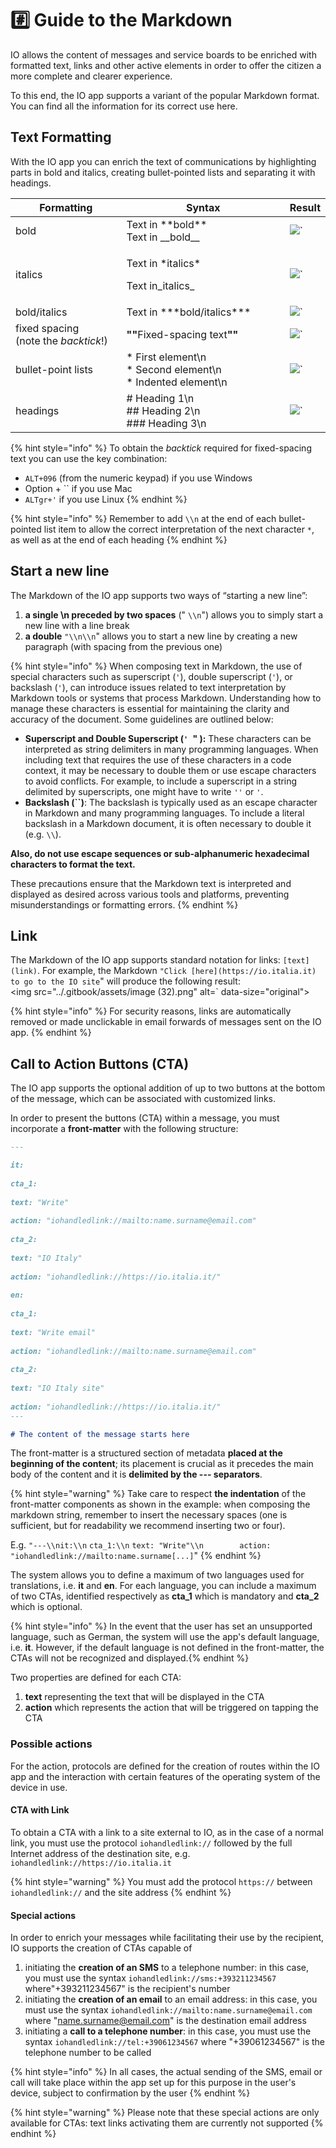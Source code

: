 # #️⃣ Guide to the Markdown

IO allows the content of messages and service boards to be enriched with formatted text, links and other active elements in order to offer the citizen a more complete and clearer experience.

To this end, the IO app supports a variant of the popular Markdown format. You can find all the information for its correct use here. 

## Text Formatting

With the IO app you can enrich the text of communications by highlighting parts in bold and italics, creating bullet-pointed lists and separating it with headings.

<table><thead><tr><th width="182">Formatting</th><th width="272">Syntax</th><th>Result</th></tr></thead><tbody><tr><td>bold</td><td>Text in **bold**<br>Text in __bold__</td><td><img src="../.gitbook/assets/image (26).png" alt=` data-size="original"></td></tr><tr><td>italics</td><td><p>Text in *italics*</p><p>Text in_italics_</p></td><td><img src="../.gitbook/assets/image (27).png" alt=` data-size="original"></td></tr><tr><td>bold/italics</td><td>Text in ***bold/italics***</td><td><img src="../.gitbook/assets/image (28).png" alt=` data-size="original"></td></tr><tr><td>fixed spacing<br>(note the <em>backtick</em>!)</td><td><strong>&quot;&quot;</strong>Fixed-spacing text<strong>&quot;&quot;</strong></td><td><img src="../.gitbook/assets/image (30).png" alt=` data-size="original"></td></tr><tr><td>bullet-point lists</td><td>* First element\n<br>* Second element\n<br> * Indented element\n</td><td><img src="../.gitbook/assets/image (29).png" alt=` data-size="original"></td></tr><tr><td>headings</td><td># Heading 1\n<br>## Heading 2\n<br>### Heading 3\n</td><td><img src="../.gitbook/assets/image (31).png" alt=` data-size="original"></td></tr></tbody></table>

{% hint style="info" %} To obtain the _backtick_ required for fixed-spacing text you can use the key combination:

* `ALT+096` (from the numeric keypad) if you use Windows
* Option + `` if you use Mac
* `ALTgr+'` if you use Linux {% endhint %}

{% hint style="info" %} Remember to add `\\n` at the end of each bullet-pointed list item to allow the correct interpretation of the next character `*`, as well as at the end of each heading {% endhint %}

## Start a new line

The Markdown of the IO app supports two ways of “starting a new line”:

1. **a single \\n preceded by two spaces** ("  `\\n`") allows you to simply start a new line with a line break
2. **a double** `"\\n\\n`" allows you to start a new line by creating a new paragraph (with spacing from the previous one)

{% hint style="info" %} When composing text in Markdown, the use of special characters such as superscript (`'`), double superscript (`'`), or backslash (`'`), can introduce issues related to text interpretation by Markdown tools or systems that process Markdown. Understanding how to manage these characters is essential for maintaining the clarity and accuracy of the document. Some guidelines are outlined below:

* **Superscript and Double Superscript (`' `" ):** These characters can be interpreted as string delimiters in many programming languages. When including text that requires the use of these characters in a code context, it may be necessary to double them or use escape characters to avoid conflicts. For example, to include a superscript in a string delimited by superscripts, one might have to write `''` or `'`.
* **Backslash (``)**: The backslash is typically used as an escape character in Markdown and many programming languages. To include a literal backslash in a Markdown document, it is often necessary to double it (e.g. `\\`). 

**Also, do not use escape sequences or sub-alphanumeric hexadecimal characters to format the text.**

These precautions ensure that the Markdown text is interpreted and displayed as desired across various tools and platforms, preventing misunderstandings or formatting errors. {% endhint %}

## Link

The Markdown of the IO app supports standard notation for links: `[text](link)`. For example, the Markdown `"Click [here](https://io.italia.it) to go to the IO site`" will produce the following result:  
<img src="../.gitbook/assets/image (32).png" alt=` data-size="original">

{% hint style="info" %} For security reasons, links are automatically removed or made unclickable in email forwards of messages sent on the IO app. {% endhint %}

## Call to Action Buttons (CTA)

The IO app supports the optional addition of up to two buttons at the bottom of the message, which can be associated with customized links.

In order to present the buttons (CTA) within a message, you must incorporate a **front-matter** with the following structure:

```markdown
---

it:  
cta_1:  
text: "Write"  
action: "iohandledlink://mailto:name.surname@email.com"  
cta_2:  
text: "IO Italy"  
action: "iohandledlink://https://io.italia.it/"  
en:  
cta_1:  
text: "Write email"  
action: "iohandledlink://mailto:name.surname@email.com"  
cta_2:  
text: "IO Italy site"  
action: "iohandledlink://https://io.italia.it/"
---

# The content of the message starts here

```

The front-matter is a structured section of metadata **placed at the beginning of the content**; its placement is crucial as it precedes the main body of the content and it is **delimited by the --- separators**.

{% hint style="warning" %} Take care to respect **the indentation** of the front-matter components as shown in the example: when composing the markdown string, remember to insert the necessary spaces (one is sufficient, but for readability we recommend inserting two or four).

E.g. `"---\\nit:\\n`    `cta_1:\\n`        `text: "Write"\\n        action: "iohandledlink://mailto:name.surname[...]`" {% endhint %}

The system allows you to define a maximum of two languages used for translations, i.e. **it** and **en**. For each language, you can include a maximum of two CTAs, identified respectively as **cta_1** which is mandatory and **cta_2** which is optional.

{% hint style="info" %} In the event that the user has set an unsupported language, such as German, the system will use the app's default language, i.e. **it**. However, if the default language is not defined in the front-matter, the CTAs will not be recognized and displayed.{% endhint %}

Two properties are defined for each CTA:

1. **text** representing the text that will be displayed in the CTA
2. **action** which represents the action that will be triggered on tapping the CTA

### Possible actions

For the action, protocols are defined for the creation of routes within the IO app and the interaction with certain features of the operating system of the device in use.

#### CTA with Link

To obtain a CTA with a link to a site external to IO, as in the case of a normal link, you must use the protocol `iohandledlink://` followed by the full Internet address of the destination site, e.g. `iohandledlink://https://io.italia.it` 

{% hint style="warning" %} You must add the protocol `https://` between `iohandledlink://` and the site address {% endhint %}

#### Special actions

In order to enrich your messages while facilitating their use by the recipient, IO supports the creation of CTAs capable of

1. initiating the **creation of an SMS** to a telephone number: in this case, you must use the syntax `iohandledlink://sms:+393211234567` where"+393211234567" is the recipient's number
2. initiating the **creation of an email** to an email address: in this case, you must use the syntax `iohandledlink://mailto:name.surname@email.com` where "name.surname@email.com" is the destination email address
3. initiating a **call to a telephone number**: in this case, you must use the syntax `iohandledlink://tel:+39061234567` where "+39061234567" is the telephone number to be called

{% hint style="info" %} In all cases, the actual sending of the SMS, email or call will take place within the app set up for this purpose in the user's device, subject to confirmation by the user  {% endhint %}

{% hint style="warning" %} Please note that these special actions are only available for CTAs: text links activating them are currently not supported {% endhint %}